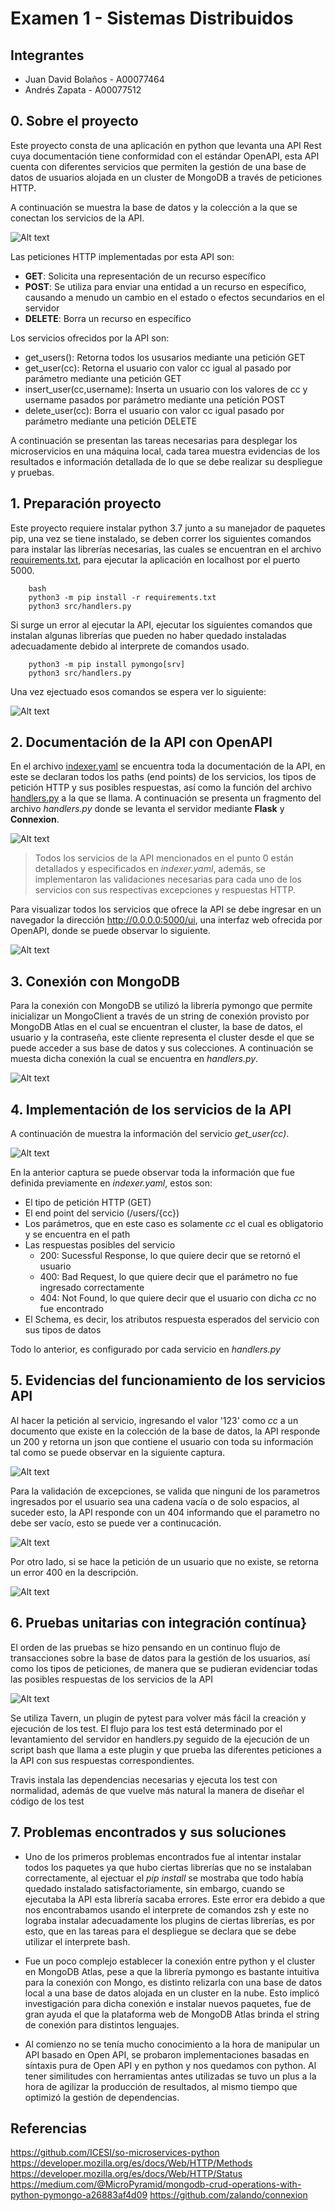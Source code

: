 # Examen 1 - Sistemas Distribuidos

## Integrantes
- Juan David Bolaños - A00077464
- Andrés Zapata - A00077512

## 0. Sobre el proyecto

Este proyecto consta de una aplicación en python que levanta una API Rest cuya documentación tiene conformidad con el estándar OpenAPI, esta API cuenta con diferentes servicios que permiten la gestión de una base de datos de usuarios alojada en un cluster de MongoDB a través de peticiones HTTP.

A continuación se muestra la base de datos y la colección a la que se conectan los servicios de la API.

![Alt text](images/atlas.png?raw=true "MongoDB Atlas DB")

Las peticiones HTTP implementadas por esta API son:

* **GET**: Solicita una representación de un recurso específico
* **POST**: Se utiliza para enviar una entidad a un recurso en específico, causando a menudo un cambio en el estado o efectos secundarios en el servidor
* **DELETE**: Borra un recurso en específico

Los servicios ofrecidos por la API son:

* get_users(): Retorna todos los ususarios mediante una petición GET
* get_user(cc): Retorna el usuario con valor cc igual al pasado por parámetro mediante una petición GET
* insert_user(cc,username): Inserta un usuario con los valores de cc y username pasados por parámetro mediante una petición POST
* delete_user(cc): Borra el usuario con valor cc igual pasado por parámetro mediante una petición DELETE

A continuación se presentan las tareas necesarias para desplegar los microservicios en una máquina local, cada tarea muestra evidencias de los resultados e información detallada de lo que se debe realizar su despliegue y pruebas.

## 1. Preparación proyecto

Este proyecto requiere instalar python 3.7 junto a su manejador de paquetes pip, una vez se tiene instalado, se deben correr los siguientes comandos para instalar las librerías necesarias, las cuales se encuentran en el archivo [requirements.txt](https://github.com/gaearaz/sd-midterm2/blob/master/requirements.txt), para ejecutar la aplicación en localhost por el puerto 5000. 

~~~
    bash
    python3 -m pip install -r requirements.txt
    python3 src/handlers.py
~~~

Si surge un error al ejecutar la API, ejecutar los siguientes comandos que instalan algunas librerías que pueden no haber quedado instaladas adecuadamente debido al interprete de comandos usado.

~~~
    python3 -m pip install pymongo[srv]
    python3 src/handlers.py
~~~

Una vez ejectuado esos comandos se espera ver lo siguiente:

![Alt text](images/python_run.png?raw=true "App running")

## 2. Documentación de la API con OpenAPI

En el archivo [indexer.yaml](https://github.com/gaearaz/sd-midterm2/blob/master/src/openapi/indexer.yaml) se encuentra toda la documentación de la API, en este se declaran todos los paths (end points) de los servicios, los tipos de petición HTTP y sus posibles respuestas, así como la función del archivo [handlers.py](https://github.com/gaearaz/sd-midterm2/blob/master/src/handlers.py) a la que se llama. A continuación se presenta un fragmento del archivo *handlers.py* donde se levanta el servidor mediante **Flask** y **Connexion**.

![Alt text](images/main.png?raw=true "main")

> Todos los servicios de la API mencionados en el punto 0 están detallados y especificados en *indexer.yaml*, además, se implementaron las validaciones necesarias para cada uno de los servicios con sus respectivas excepciones y respuestas HTTP.

Para visualizar todos los servicios que ofrece la API se debe ingresar en un navegador la dirección http://0.0.0.0:5000/ui, una interfaz web ofrecida por OpenAPI, donde se puede observar lo siguiente.

![Alt text](images/swagger_ui.png?raw=true "Swagger UI")

## 3. Conexión con MongoDB

Para la conexión con MongoDB se utilizó la librería pymongo que permite inicializar un MongoClient a través de un string de conexión provisto por MongoDB Atlas en el cual se encuentran el cluster, la base de datos, el usuario y la contraseña, este cliente representa el cluster desde el que se puede acceder a sus base de datos y sus colecciones. A continuación se muesta dicha conexión la cual se encuentra en *handlers.py*.

![Alt text](images/pymongo.png?raw=true "MongoDB Connection from python")

## 4. Implementación de los servicios de la API

A continuación de muestra la información del servicio *get_user(cc)*.

![Alt text](images/get_user.png?raw=true "get_user()")

En la anterior captura se puede observar toda la información que fue definida previamente en *indexer.yaml*, estos son:

* El tipo de petición HTTP (GET)
* El end point del servicio (/users/{cc})
* Los parámetros, que en este caso es solamente *cc* el cual es obligatorio y se encuentra en el path
* Las respuestas posibles del servicio
    * 200: Sucessful Response, lo que quiere decir que se retornó el usuario
    * 400: Bad Request, lo que quiere decir que el parámetro no fue ingresado correctamente
    * 404: Not Found, lo que quiere decir que el usuario con dicha *cc* no fue encontrado
* El Schema, es decir, los atributos respuesta esperados del servicio con sus tipos de datos

Todo lo anterior, es configurado por cada servicio en *handlers.py*

## 5. Evidencias del funcionamiento de los servicios API

Al hacer la petición al servicio, ingresando el valor '123' como *cc* a un documento que existe en la colección de la base de datos, la API responde un 200 y retorna un json que contiene el usuario con toda su información tal como se puede observar en la siguiente captura.

![Alt text](images/get_user_good.png?raw=true "get_user(): 200")

Para la validación de excepciones, se valida que ninguni de los parametros ingresados por el usuario sea una cadena vacía o de solo espacios, al suceder esto, la API responde con un 404 informando que el parametro no debe ser vacío, esto se puede ver a continucación.

![Alt text](images/get_user_error_404.png?raw=true "get_user(): 404")

Por otro lado, si se hace la petición de un usuario que no existe, se retorna un error 400 en la descripción.

![Alt text](images/get_user_error_400.png?raw=true "get_user(): 400")

## 6. Pruebas unitarias con integración contínua}

El orden de las pruebas se hizo pensando en un continuo flujo de transacciones sobre la base de datos para la gestión de los usuarios, así como los tipos de peticiones, de manera que se pudieran evidenciar todas las posibles respuestas de los servicios de la API

![Alt text](images/taverns.png?raw=true "Tavern syntax")

Se utiliza Tavern, un plugin de pytest para volver más fácil la creación y ejecución de los test. El flujo para los test está determinado por el levantamiento del servidor en handlers.py seguido de la ejecución de un script bash que llama a este plugin y que prueba las diferentes peticiones a la API con sus respuestas correspondientes.

Travis instala las dependencias necesarias y ejecuta los test con normalidad, además de que vuelve más natural la manera de diseñar el código de los test

## 7. Problemas encontrados y sus soluciones

* Uno de los primeros problemas encontrados fue al intentar instalar todos los paquetes ya que hubo ciertas librerías que no se instalaban correctamente, al ejectuar el *pip install* se mostraba que todo había quedado instalado satisfactoriamente, sin embargo, cuando se ejecutaba la API esta librería sacaba errores. Este error era debido a que nos encontrabamos usando el interprete de comandos zsh y este no lograba instalar adecuadamente los plugins de ciertas librerías, es por esto, que en las tareas para el despliegue se declara que se debe utilizar el interprete bash.

* Fue un poco complejo establecer la conexión entre python y el cluster en MongoDB Atlas, pese a que la librería pymongo es bastante intuitiva para la conexión con Mongo, es distinto relizarla con una base de datos local a una base de datos alojada en un cluster en la nube. Esto implicó investigación para dicha conexión e instalar nuevos paquetes, fue de gran ayuda el que la plataforma web de MongoDB Atlas brinda el string de conexión para distintos lenguajes.

* Al comienzo no se tenía mucho conocimiento a la hora de manipular un API basado en Open API, se probaron implementaciones basadas en síntaxis pura de Open API y en python y nos quedamos con python. Al tener similitudes con herramientas antes utilizadas se tuvo un plus a la hora de agilizar la producción de resultados, al mismo tiempo que optimizó la gestión de dependencias. 










## Referencias

https://github.com/ICESI/so-microservices-python
https://developer.mozilla.org/es/docs/Web/HTTP/Methods
https://developer.mozilla.org/es/docs/Web/HTTP/Status
https://medium.com/@MicroPyramid/mongodb-crud-operations-with-python-pymongo-a26883af4d09
https://github.com/zalando/connexion

